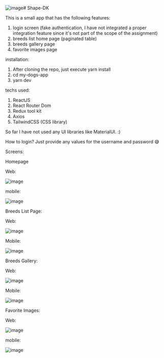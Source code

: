![image](https://github.com/gkudemus/Shape-DK/assets/6787094/c3117777-ad68-42ef-a17a-c68cb9269e58)# Shape-DK

This is a small app that has the following features:

1. login screen (fake authentication, I have not integrated a proper integration feature since it's not part of the scope of the assignment)
2. breeds list home page  (paginated table)
3. breeds gallery page
4. favorite images page

installation:

1. After cloning the repo, just execute yarn install
2. cd my-dogs-app
3. yarn dev

techs used:

1. ReactJS
2. React Router Dom
3. Redux tool kit
4. Axios
5. TailwindCSS (CSS library)

So far I have not used any UI libraries like MaterialUI. :)

How to login? Just provide any values for the username and password 😅

Screens:

Homepage

Web:

![image](https://github.com/gkudemus/Shape-DK/assets/6787094/5f544321-250d-4f9b-896c-33dda2090671)

mobile:

![image](https://github.com/gkudemus/Shape-DK/assets/6787094/c7501d0e-4f70-4aee-98e0-71605c561574)

Breeds List Page:

Web:

![image](https://github.com/gkudemus/Shape-DK/assets/6787094/9c9ce129-3746-461e-94e7-70d13c6f879d)

Mobile:

![image](https://github.com/gkudemus/Shape-DK/assets/6787094/a1eb2e35-cfd4-4e5a-8150-b5fe6f8d7ea7)

Breeds Gallery:

Web:

![image](https://github.com/gkudemus/Shape-DK/assets/6787094/5550ca86-e8a6-4d92-a993-09e3df979481)

Mobile:

![image](https://github.com/gkudemus/Shape-DK/assets/6787094/45c0a1d8-2008-4ecc-9783-642f0a7d173a)

Favorite Images:

Web:

![image](https://github.com/gkudemus/Shape-DK/assets/6787094/b6b8470e-8ec2-4380-8d50-61701184c643)

mobile:

![image](https://github.com/gkudemus/Shape-DK/assets/6787094/61c4a96d-ae2c-49fb-b553-e088c91b79ef)





